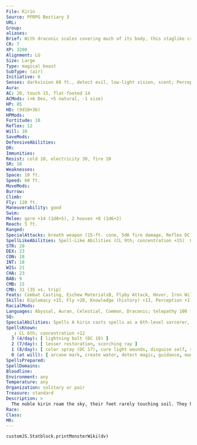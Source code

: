 ```yaml
---
File: Kirin
Source: PFRPG Bestiary 3
URL: 
Group: 
aliases: 
Brief: With draconic scales covering much of its body, this staglike creature moves with awe-inspiring grace.
CR: 7
XP: 3200
Alignment: LG
Size: Large
Type: magical beast
SubType: (air)
Initiative: 6
Senses: darkvision 60 ft., detect evil, low-light vision, scent; Perception +17
Aura: 
AC: 20, touch 15, flat-footed 14
ACMods: (+6 Dex, +5 natural, -1 size)
HP: 85
HD: (9d10+36)
HPMods: 
Fortitude: 10
Reflex: 12
Will: 10
SaveMods: 
DefensiveAbilities: 
DR: 
Immunities: 
Resist: cold 10, electricity 30, fire 10
SR: 18
Weaknesses: 
Space: 10 ft.
Speed: 60 ft.
MoveMods: 
Burrow: 
Climb: 
Fly: 120 ft.
Maneuverability: good
Swim: 
Melee: gore +14 (1d8+5), 2 hooves +8 (1d6+2)
Reach: 5 ft.
Ranged: 
SpecialAttacks: breath weapon (15-ft. cone, 5d6 fire damage, Reflex DC 18 for half, usable every 1d4 rounds), powerful charge (gore, 2d8+14)
SpellLikeAbilities: Spell-Like Abilities (CL 9th; concentration +15)  Constant-detect evil, water walk   At Will-gaseous form, gust of wind   1/day-break enchantment, create food and water, major creation, wind walk (self only)
STR: 20
DEX: 23
CON: 18
INT: 18
WIS: 21
CHA: 23
BAB: 9
CMB: 15
CMD: 31 (35 vs. trip)
Feats: Combat Casting, Eschew MaterialsB, Flyby Attack, Hover, Iron Will, Weapon Focus (gore)
Skills: Diplomacy +15, Fly +20, Knowledge (history) +13, Perception +17, Perform (sing) +15, Sense Motive +14
RacialMods: 
Languages: Abyssal, Auran, Celestial, Common, Draconic; telepathy 100 ft.
SQ: 
SpecialAbilities: Spells A kirin casts spells as a 6th-level sorcerer, and can cast spells from the cleric list as well as those normally available to a sorcerer. Cleric spells are considered arcane spells for a kirin, meaning that the creature does not need a divine focus to cast them.
SpellsKnown:
  _: CL 6th; concentration +12
  3 (4/day): [ lightning bolt (DC 19) ]
  2 (7/day): [ lesser restoration, scorching ray ]
  1 (8/day): [ color spray (DC 17), cure light wounds, disguise self, remove fear, sanctuary (DC 17) ]
  0 (at will): [ arcane mark, create water, detect magic, guidance, mage hand, mending, stabilize ]
SpellsPrepared: 
SpellDomains: 
Bloodline: 
Environment: any
Temperature: any
Organization: solitary or pair
Treasure: standard
Description: >
  The noble kirin roam the sky, their feet rarely touching soil. They have a stag's graceful body and cloven hooves, a pair of backward-facing horns, and a thick mane and tail ranging from golden to brilliant reds or purples in the hues of the setting sun. Their hide resembles that of a dragon, the scales gleaming ebon or iridescent green.  Rare in the extreme, kirin seldom meddle openly in worldly affairs, preferring a subtle hand in overturning the schemes of wicked spirits such as hags and oni. The blood of young kirin runs hot, however, and such spirited youths may serve as mounts for cavaliers and paladins of clever wit and untarnished moral quality.  The wisest and most powerful kirin are known as emperor kirin, having earned this title through the respect of their peers and the strength of their powers. They resemble standard kirin, except their hooves give off sparks as they gallop through the air.  Emperor kirin have the advanced creature simple template and additional racial Hit Dice. When advancing a kirin's Hit Dice to create an emperor kirin, make the following additional changes.  • CR: Increase by 1 + the number of additional HD.  • Breath Weapon: Damage increases by 1d6 for every 2 additional HD.  • Spellcasting: Increase sorcerer level (for the purpose of spells known and spells per day) by 1 per additional HD.  • Spell-Like Abilities: Increase caster level by +1 per additional HD.  • Spell Resistance: Increase by +1 per additional HD.
Race: 
Class: 
MR: 
---
```

```dataviewjs
customJS.Statblock.printMonsterWiki(dv)
```
